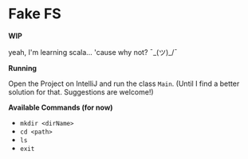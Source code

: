 # Fake FS

**WIP**

yeah, I'm learning scala... 'cause why not? ¯\_(ツ)_/¯

**Running**

Open the Project on IntelliJ and run the class `Main`. (Until I find a better solution for that. Suggestions are welcome!)

**Available Commands (for now)**

* `mkdir <dirName>`
* `cd <path>`
* `ls`
* `exit`

